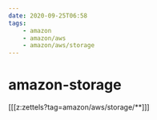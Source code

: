 ```yaml
---
date: 2020-09-25T06:58
tags:
    - amazon
    - amazon/aws
    - amazon/aws/storage
---
```


# amazon-storage

[[[z:zettels?tag=amazon/aws/storage/**]]]
